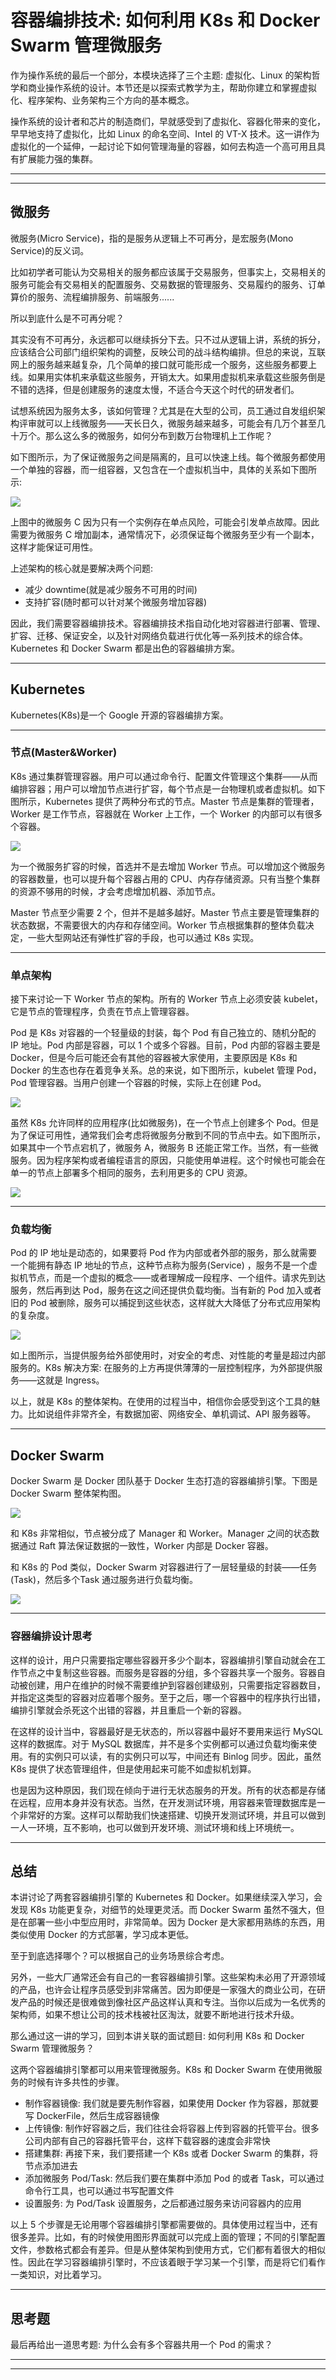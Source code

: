 # 容器编排技术: 如何利用 K8s 和 Docker Swarm 管理微服务

作为操作系统的最后一个部分，本模块选择了三个主题: 虚拟化、Linux 的架构哲学和商业操作系统的设计。本节还是以探索式教学为主，帮助你建立和掌握虚拟化、程序架构、业务架构三个方向的基本概念。

操作系统的设计者和芯片的制造商们，早就感受到了虚拟化、容器化带来的变化，早早地支持了虚拟化，比如 Linux 的命名空间、Intel 的 VT-X
技术。这一讲作为虚拟化的一个延伸，一起讨论下如何管理海量的容器，如何去构造一个高可用且具有扩展能力强的集群。

---
---

## 微服务

微服务(Micro Service)，指的是服务从逻辑上不可再分，是宏服务(Mono Service)的反义词。

比如初学者可能认为交易相关的服务都应该属于交易服务，但事实上，交易相关的服务可能会有交易相关的配置服务、交易数据的管理服务、交易履约的服务、订单算价的服务、流程编排服务、前端服务......

所以到底什么是不可再分呢？

其实没有不可再分，永远都可以继续拆分下去。只不过从逻辑上讲，系统的拆分，应该结合公司部门组织架构的调整，反映公司的战斗结构编排。但总的来说，互联网上的服务越来越复杂，几个简单的接口就可能形成一个服务，这些服务都要上线。如果用实体机来承载这些服务，开销太大。如果用虚拟机来承载这些服务倒是不错的选择，但是创建服务的速度太慢，不适合今天这个时代的研发者们。

试想系统因为服务太多，该如何管理？尤其是在大型的公司，员工通过自发组织架构评审就可以上线微服务——天长日久，微服务越来越多，可能会有几万个甚至几十万个。那么这么多的微服务，如何分布到数万台物理机上工作呢？

如下图所示，为了保证微服务之间是隔离的，且可以快速上线。每个微服务都使用一个单独的容器，而一组容器，又包含在一个虚拟机当中，具体的关系如下图所示:

![](../../images/module_8/38_1.png)

上图中的微服务 C 因为只有一个实例存在单点风险，可能会引发单点故障。因此需要为微服务 C 增加副本，通常情况下，必须保证每个微服务至少有一个副本，这样才能保证可用性。

上述架构的核心就是要解决两个问题:

* 减少 downtime(就是减少服务不可用的时间)
* 支持扩容(随时都可以针对某个微服务增加容器)

因此，我们需要容器编排技术。容器编排技术指自动化地对容器进行部署、管理、扩容、迁移、保证安全，以及针对网络负载进行优化等一系列技术的综合体。Kubernetes 和 Docker Swarm 都是出色的容器编排方案。

---

## Kubernetes

Kubernetes(K8s)是一个 Google 开源的容器编排方案。

---

### 节点(Master&Worker)

K8s 通过集群管理容器。用户可以通过命令行、配置文件管理这个集群——从而编排容器；用户可以增加节点进行扩容，每个节点是一台物理机或者虚拟机。如下图所示，Kubernetes 提供了两种分布式的节点。Master
节点是集群的管理者，Worker 是工作节点，容器就在 Worker 上工作，一个 Worker 的内部可以有很多个容器。

![](../../images/module_8/38_2.png)

为一个微服务扩容的时候，首选并不是去增加 Worker 节点。可以增加这个微服务的容器数量，也可以提升每个容器占用的 CPU、内存存储资源。只有当整个集群的资源不够用的时候，才会考虑增加机器、添加节点。

Master 节点至少需要 2 个，但并不是越多越好。Master 节点主要是管理集群的状态数据，不需要很大的内存和存储空间。Worker 节点根据集群的整体负载决定，一些大型网站还有弹性扩容的手段，也可以通过 K8s 实现。

---

### 单点架构

接下来讨论一下 Worker 节点的架构。所有的 Worker 节点上必须安装 kubelet，它是节点的管理程序，负责在节点上管理容器。

Pod 是 K8s 对容器的一个轻量级的封装，每个 Pod 有自己独立的、随机分配的 IP 地址。Pod 内部是容器，可以 1 个或多个容器。目前，Pod 内部的容器主要是 Docker，但是今后可能还会有其他的容器被大家使用，主要原因是
K8s 和 Docker 的生态也存在着竞争关系。总的来说，如下图所示，kubelet 管理 Pod，Pod 管理容器。当用户创建一个容器的时候，实际上在创建 Pod。

![](../../images/module_8/38_3.png)

虽然 K8s 允许同样的应用程序(比如微服务)，在一个节点上创建多个 Pod。但是为了保证可用性，通常我们会考虑将微服务分散到不同的节点中去。如下图所示，如果其中一个节点宕机了，微服务 A，微服务 B
还能正常工作。当然，有一些微服务。因为程序架构或者编程语言的原因，只能使用单进程。这个时候也可能会在单一的节点上部署多个相同的服务，去利用更多的 CPU 资源。

![](../../images/module_8/38_4.png)

---

### 负载均衡

Pod 的 IP 地址是动态的，如果要将 Pod 作为内部或者外部的服务，那么就需要一个能拥有静态 IP 地址的节点，这种节点称为服务(Service)
，服务不是一个虚拟机节点，而是一个虚拟的概念——或者理解成一段程序、一个组件。请求先到达服务，然后再到达 Pod，服务在这之间还提供负载均衡。当有新的 Pod 加入或者旧的 Pod
被删除，服务可以捕捉到这些状态，这样就大大降低了分布式应用架构的复杂度。

![](../../images/module_8/38_5.png)

如上图所示，当提供服务给外部使用时，对安全的考虑、对性能的考量是超过内部服务的。K8s 解决方案: 在服务的上方再提供薄薄的一层控制程序，为外部提供服务——这就是 Ingress。

以上，就是 K8s 的整体架构。在使用的过程当中，相信你会感受到这个工具的魅力。比如说组件非常齐全，有数据加密、网络安全、单机调试、API 服务器等。

---

## Docker Swarm

Docker Swarm 是 Docker 团队基于 Docker 生态打造的容器编排引擎。下图是 Docker Swarm 整体架构图。

![](../../images/module_8/38_6.png)

和 K8s 非常相似，节点被分成了 Manager 和 Worker。Manager 之间的状态数据通过 Raft 算法保证数据的一致性，Worker 内部是 Docker 容器。

和 K8s 的 Pod 类似，Docker Swarm 对容器进行了一层轻量级的封装——任务(Task)，然后多个Task 通过服务进行负载均衡。

![](../../images/module_8/38_7.png)

---

### 容器编排设计思考

这样的设计，用户只需要指定哪些容器开多少个副本，容器编排引擎自动就会在工作节点之中复制这些容器。而服务是容器的分组，多个容器共享一个服务。容器自动被创建，用户在维护的时候不需要维护到容器创建级别，只需要指定容器数目，并指定这类型的容器对应着哪个服务。至于之后，哪一个容器中的程序执行出错，编排引擎就会杀死这个出错的容器，并且重启一个新的容器。

在这样的设计当中，容器最好是无状态的，所以容器中最好不要用来运行 MySQL 这样的数据库。对于 MySQL 数据库，并不是多个实例都可以通过负载均衡来使用。有的实例只可以读，有的实例只可以写，中间还有 Binlog 同步。因此，虽然
K8s 提供了状态管理组件，但是使用起来可能不如虚拟机划算。

也是因为这种原因，我们现在倾向于进行无状态服务的开发。所有的状态都是存储在远程，应用本身并没有状态。当然，在开发测试环境，用容器来管理数据库是一个非常好的方案。这样可以帮助我们快速搭建、切换开发测试环境，并且可以做到一人一环境，互不影响，也可以做到开发环境、测试环境和线上环境统一。

---

## 总结

本讲讨论了两套容器编排引擎的 Kubernetes 和 Docker。如果继续深入学习，会发现 K8s 功能更复杂，对细节的处理更灵活。而 Docker Swarm 虽然不强大，但是在部署一些小中型应用时，非常简单。因为 Docker
是大家都用熟练的东西，用类似使用 Docker 的方式部署，学习成本更低。

至于到底选择哪个？可以根据自己的业务场景综合考虑。

另外，一些大厂通常还会有自己的一套容器编排引擎。这些架构未必用了开源领域的产品，也许会让程序员感受到非常痛苦。因为即便是一家强大的商业公司，在研发产品的时候还是很难做到像社区产品这样认真和专注。当你以后成为一名优秀的架构师，如果不想让公司的技术栈被社区淘汰，就要不断地进行技术升级。

那么通过这一讲的学习，回到本讲关联的面试题目: 如何利用 K8s 和 Docker Swarm 管理微服务？

这两个容器编排引擎都可以用来管理微服务。K8s 和 Docker Swarm 在使用微服务的时候有许多共性的步骤。

* 制作容器镜像: 我们就是要先制作容器，如果使用 Docker 作为容器，那就要写 DockerFile，然后生成容器镜像
* 上传镜像: 制作好容器之后，我们往往会将容器上传到容器的托管平台。很多公司内部有自己的容器托管平台，这样下载容器的速度会非常快
* 搭建集群: 再接下来，我们要搭建一个 K8s 或者 Docker Swarm 的集群，将节点添加进去
* 添加微服务 Pod/Task: 然后我们要在集群中添加 Pod 的或者 Task，可以通过命令行工具，也可以通过书写配置文件
* 设置服务: 为 Pod/Task 设置服务，之后都通过服务来访问容器内的应用

以上 5
个步骤是无论用哪个容器编排引擎都需要做的。具体使用过程当中，还有很多差异。比如，有的时候使用图形界面就可以完成上面的管理；不同的引擎配置文件，参数格式都会有差异。但是从整体架构到使用方式，它们都有着很大的相似性。因此在学习容器编排引擎时，不应该着眼于学习某一个引擎，而是将它们看作一类知识，对比着学习。

---

## 思考题

最后再给出一道思考题: 为什么会有多个容器共用一个 Pod 的需求？

---
---

